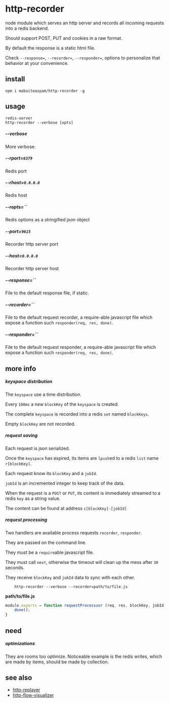 # http-recorder

node module which serves an http server and records
all incoming requests into a redis backend.

Should support POST, PUT and cookies in a raw format.

By default the response is a static html file.

Check `--response=`, `--recorder=`,  `--responder=`,
options to personalize that behavior at your convenience.


## install

    npm i maboiteaspam/http-recorder -g


## usage

    redis-server
    http-recorder --verbose [opts]

##### --verbose
More verbose.

##### --rport=`6379`
Redis port

##### --rhost=`0.0.0.0`
Redis host

##### --ropts=``
Redis options as a stringified json object

##### --port=`9615`
Recorder http server port

##### --host=`0.0.0.0`
Recorder http server host

##### --response=``
File to the default response file, if static.

##### --recorder=``
File to the default request recorder,
 a require-able javascript file which expose a function such
 `responder(req, res, done)`.

##### --responder=``
File to the default request responder,
 a require-able javascript file which expose a function such
 `responder(req, res, done)`.


## more info

##### keyspace distribution

The `keyspace` use a time distribution.

Every `100ms` a new `blockKey` of the `keyspace` is created.

The complete `keyspace` is recorded into a redis `set` named `blockKeys`.

Empty `blockKey` are not recorded.

##### request saving

Each request is json serialized.

Once the `keyspace` has expired, its items
are `lpush`ed to a redis `list` name `r[blockKey]`.

Each request know its `blockKey` and a `jobId`.

`jobId` is an incremented integer to keep track of the data.

When the request is a `POST` or `PUT`, its content
is immediately streamed to a redis `key` as a string value.

The content can be found at address `c[blockKey]-[jobId]`

##### request processing

Two handlers are available process requests `recorder`, `responder`.

They are passed on the command line.

They must be a `require`able javascript file.

They must call `next`, otherwise the timeout
will clean up the mess after `30` seconds.

They receive `blockKey` and `jobId` data to sync with each other.

```
    http-recorder --verbose --recorder=path/to/file.js
```

__path/to/file.js__
```js
module.exports = function requestProcesssor (req, res, blockKey, jobId, done) {
    done();
}
```



## need

##### optimizations

They are rooms too optimize. Noticeable example is the redis writes,
which are made by items, should be made by collection.


## see also

- [http-replayer](https://github.com/maboiteaspam/http-replayer)
- [http-flow-visualizer](https://github.com/maboiteaspam/http-flow-visualizer)

